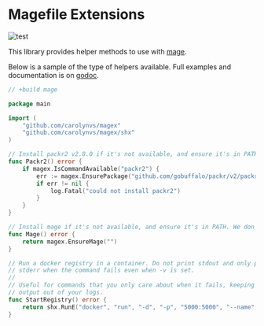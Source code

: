 # Magefile Extensions

![test](https://github.com/carolynvs/magex/workflows/test/badge.svg)

This library provides helper methods to use with [mage](https://magefile.org).

Below is a sample of the type of helpers available. Full examples and
documentation is on [godoc](godoc.org/github.com/carolynvs/magex).

```go
// +build mage

package main

import (
	"github.com/carolynvs/magex"
	"github.com/carolynvs/magex/shx"
)

// Install packr2 v2.8.0 if it's not available, and ensure it's in PATH.
func Packr2() error {
    if magex.IsCommandAvailable("packr2") {
        err := magex.EnsurePackage("github.com/gobuffalo/packr/v2/packr2", "v2.8.0", "version")
        if err != nil {
            log.Fatal("could not install packr2")
        }
    }
}

// Install mage if it's not available, and ensure it's in PATH. We don't care which version
func Mage() error {
    return magex.EnsureMage("")
}

// Run a docker registry in a container. Do not print stdout and only print
// stderr when the command fails even when -v is set.
//
// Useful for commands that you only care about when it fails, keeping unhelpful
// output out of your logs.
func StartRegistry() error {
    return shx.RunE("docker", "run", "-d", "-p", "5000:5000", "--name", "registry", "registry:2")
}
```
